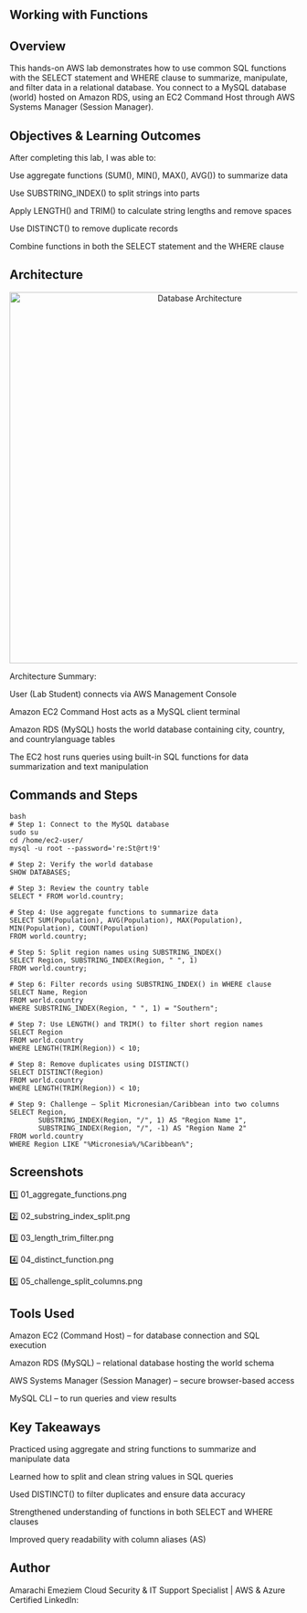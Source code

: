 ## Working with Functions
## **Overview**

This hands-on AWS lab demonstrates how to use common SQL functions with the SELECT statement and WHERE clause to summarize, manipulate, and filter data in a relational database.
You connect to a MySQL database (world) hosted on Amazon RDS, using an EC2 Command Host through AWS Systems Manager (Session Manager).

## **Objectives & Learning Outcomes**

After completing this lab, I was able to:

Use aggregate functions (SUM(), MIN(), MAX(), AVG()) to summarize data

Use SUBSTRING_INDEX() to split strings into parts

Apply LENGTH() and TRIM() to calculate string lengths and remove spaces

Use DISTINCT() to remove duplicate records

Combine functions in both the SELECT statement and the WHERE clause

## **Architecture**
<p align="center"> <img src="architecture/database-lab-architecture.png" alt="Database Architecture" width="650"/> </p>

Architecture Summary:

User (Lab Student) connects via AWS Management Console

Amazon EC2 Command Host acts as a MySQL client terminal

Amazon RDS (MySQL) hosts the world database containing city, country, and countrylanguage tables

The EC2 host runs queries using built-in SQL functions for data summarization and text manipulation

## **Commands and Steps**
```
bash
# Step 1: Connect to the MySQL database
sudo su
cd /home/ec2-user/
mysql -u root --password='re:St@rt!9'

# Step 2: Verify the world database
SHOW DATABASES;

# Step 3: Review the country table
SELECT * FROM world.country;

# Step 4: Use aggregate functions to summarize data
SELECT SUM(Population), AVG(Population), MAX(Population), MIN(Population), COUNT(Population)
FROM world.country;

# Step 5: Split region names using SUBSTRING_INDEX()
SELECT Region, SUBSTRING_INDEX(Region, " ", 1)
FROM world.country;

# Step 6: Filter records using SUBSTRING_INDEX() in WHERE clause
SELECT Name, Region
FROM world.country
WHERE SUBSTRING_INDEX(Region, " ", 1) = "Southern";

# Step 7: Use LENGTH() and TRIM() to filter short region names
SELECT Region
FROM world.country
WHERE LENGTH(TRIM(Region)) < 10;

# Step 8: Remove duplicates using DISTINCT()
SELECT DISTINCT(Region)
FROM world.country
WHERE LENGTH(TRIM(Region)) < 10;

# Step 9: Challenge – Split Micronesian/Caribbean into two columns
SELECT Region,
       SUBSTRING_INDEX(Region, "/", 1) AS "Region Name 1",
       SUBSTRING_INDEX(Region, "/", -1) AS "Region Name 2"
FROM world.country
WHERE Region LIKE "%Micronesia%/%Caribbean%";
```
## **Screenshots**

1️⃣ 01_aggregate_functions.png


2️⃣ 02_substring_index_split.png


3️⃣ 03_length_trim_filter.png


4️⃣ 04_distinct_function.png


5️⃣ 05_challenge_split_columns.png


## **Tools Used**

Amazon EC2 (Command Host) – for database connection and SQL execution

Amazon RDS (MySQL) – relational database hosting the world schema

AWS Systems Manager (Session Manager) – secure browser-based access

MySQL CLI – to run queries and view results

## **Key Takeaways**

Practiced using aggregate and string functions to summarize and manipulate data

Learned how to split and clean string values in SQL queries

Used DISTINCT() to filter duplicates and ensure data accuracy

Strengthened understanding of functions in both SELECT and WHERE clauses

Improved query readability with column aliases (AS)

## **Author**

Amarachi Emeziem
Cloud Security & IT Support Specialist | AWS & Azure Certified
LinkedIn: 
 
